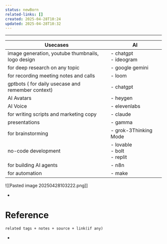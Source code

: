 ```yaml
---
status: newBorn
related-links: []
created: 2025-04-28T10:24
updated: 2025-04-28T10:32
---
```

---


| Usecases                                          | AI                              |
| ------------------------------------------------- | ------------------------------- |
| image generation, youtube thumbnails, logo design | - chatgpt<br>- ideogram         |
| for deep research on any topic                    | - google gemini                 |
| for recording meeting notes and calls             | - loom                          |
| gptbots ( for daily usecase and remember context) | - chatgpt                       |
| AI Avatars                                        | - heygen                        |
| AI Voice                                          | - elevenlabs                    |
| for writing scripts and marketing copy            | - claude                        |
| presentations                                     | - gamma                         |
| for brainstorming                                 | - grok-3Thinking Mode           |
| no-code development                               | - lovable<br>- bolt<br>- replit |
| for building AI agents                            | - n8n                           |
| for automation                                    | - make                          |
![[Pasted image 20250428103222.png]]

-  


# Reference
`related tags + notes + source + link(if any)`
 

- 